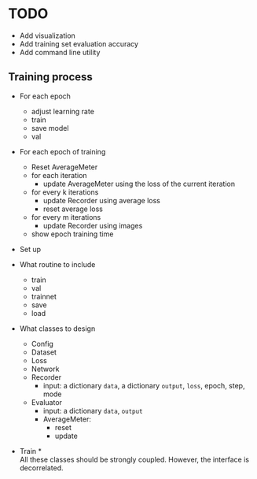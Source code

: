 # TODO

* Add visualization
* Add training set evaluation accuracy
* Add command line utility

## Training process

* For each epoch
    * adjust learning rate
    * train
    * save model
    * val
    
* For each epoch of training
    * Reset AverageMeter
    * for each iteration
        * update AverageMeter using the loss of the current iteration
    * for every k iterations
        * update Recorder using average loss
        * reset average loss
    * for every m iterations
        * update Recorder using images
    * show epoch training time

* Set up

* What routine to include
    * train
    * val
    * trainnet
    * save
    * load

* What classes to design
    * Config
    * Dataset
    * Loss
    * Network
    * Recorder
        * input: a dictionary `data`, a dictionary `output`, `loss`, epoch, step, mode
    * Evaluator
        * input: a dictionary `data`, `output`
        * AverageMeter: 
            * reset
            * update
    

* Train
    *  
All these classes should be strongly coupled. However, the interface is decorrelated.
